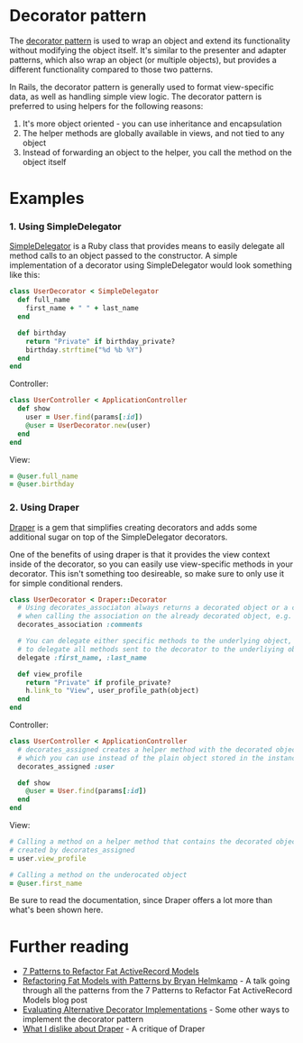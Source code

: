 # Decorator pattern

The [decorator pattern](https://en.wikipedia.org/wiki/Decorator_pattern) is
used to wrap an object and extend its functionality without modifying the
object itself. It's similar to the presenter and adapter patterns, which also
wrap an object (or multiple objects), but provides a different functionality
compared to those two patterns.

In Rails, the decorator pattern is generally used to format
view-specific data, as well as handling simple view logic. The decorator pattern
is preferred to using helpers for the following reasons:

1. It's more object oriented - you can use inheritance and encapsulation
2. The helper methods are globally available in views, and not tied to any object
3. Instead of forwarding an object to the helper, you call the method on the object itself

# Examples
### 1. Using SimpleDelegator

[SimpleDelegator](http://ruby-doc.org/stdlib-2.2.3/libdoc/delegate/rdoc/SimpleDelegator.html)
is a Ruby class that provides means to easily delegate all method calls to an object passed
to the constructor. A simple implementation of a decorator using SimpleDelegator would look 
something like this:

``` ruby
class UserDecorator < SimpleDelegator
  def full_name
    first_name + " " + last_name
  end

  def birthday
    return "Private" if birthday_private?
    birthday.strftime("%d %b %Y")
  end
end
```

Controller:

``` ruby
class UserController < ApplicationController
  def show
    user = User.find(params[:id])
    @user = UserDecorator.new(user)
  end
end
```

View:

``` ruby
= @user.full_name
= @user.birthday
```

### 2. Using Draper

[Draper](https://github.com/drapergem/draper/) is a gem that simplifies creating 
decorators and adds some additional sugar on top of the SimpleDelegator decorators.

One of the benefits of using draper is that it provides the view context inside of the
decorator, so you can easily use view-specific methods in your decorator. This isn't
something too desireable, so make sure to only use it for simple conditional renders.

``` ruby
class UserDecorator < Draper::Decorator
  # Using decorates_associaton always returns a decorated object or a collection
  # when calling the association on the already decorated object, e.g. user.comments
  decorates_association :comments

  # You can delegate either specific methods to the underlying object, or use delegate_all
  # to delegate all methods sent to the decorator to the underliying object
  delegate :first_name, :last_name

  def view_profile
    return "Private" if profile_private?
    h.link_to "View", user_profile_path(object)
  end
end
```

Controller:

``` ruby
class UserController < ApplicationController
  # decorates_assigned creates a helper method with the decorated object
  # which you can use instead of the plain object stored in the instance variable
  decorates_assigned :user

  def show
    @user = User.find(params[:id])
  end
end
```

View:

``` ruby
# Calling a method on a helper method that contains the decorated object,
# created by decorates_assigned
= user.view_profile

# Calling a method on the underocated object
= @user.first_name

```

Be sure to read the documentation, since Draper offers a lot more than what's
been shown here.

# Further reading

* [7 Patterns to Refactor Fat ActiveRecord Models](http://blog.codeclimate.com/blog/2012/10/17/7-ways-to-decompose-fat-activerecord-models/)
* [Refactoring Fat Models with Patterns by Bryan Helmkamp](https://www.youtube.com/watch?v=5yX6ADjyqyE) - A talk going through all the patterns from the 7 Patterns to Refactor Fat ActiveRecord Models blog post
* [Evaluating Alternative Decorator Implementations](https://robots.thoughtbot.com/evaluating-alternative-decorator-implementations-in) - Some other ways to implement the decorator pattern
* [What I dislike about Draper](http://thepugautomatic.com/2014/03/draper/) - A critique of Draper

